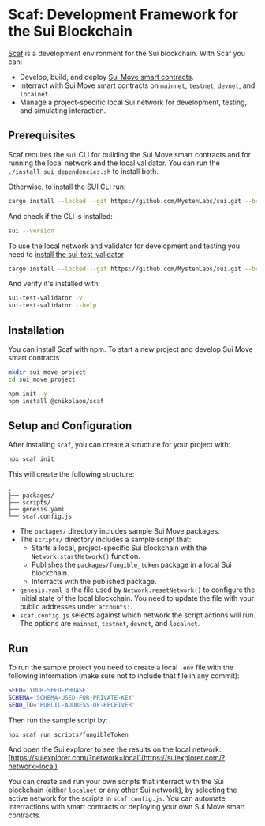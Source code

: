 # Scaf: Development Framework for the Sui Blockchain

[Scaf](https://www.scafsui.com) is a development environment for the Sui
blockchain. With Scaf you can:
- Develop, build, and deploy [Sui Move smart contracts](https://docs.sui.io/build/move).
- Interract with Sui Move smart contracts on `mainnet`, `testnet`, `devnet`,
    and `localnet`.
- Manage a project-specific local Sui network for development, testing, and
    simulating interaction.

## Prerequisites

Scaf requires the `sui` CLI for building the Sui Move smart contracts and for
running the local network and the local validator.
You can run the `./install_sui_dependencies.sh` to install both.

Otherwise, to [install the SUI CLI](https://docs.sui.io/build/install) run:

```bash
cargo install --locked --git https://github.com/MystenLabs/sui.git --branch releases/sui-v${VERSION}-release sui
```

And check if the CLI is installed:

```bash
sui --version
```

To use the local network and validator for development and testing you need to [install the sui-test-validator](https://docs.sui.io/guides/developer/getting-started/local-network)

```bash
cargo install --locked --git https://github.com/MystenLabs/sui.git --branch releases/sui-v${VERSION}-release sui-test-validator
```

And verify it's installed with:

```bash
sui-test-validator -V
sui-test-validator --help
```

## Installation

You can install Scaf with npm. To start a new project and develop Sui Move smart
contracts

```bash
mkdir sui_move_project
cd sui_move_project

npm init -y
npm install @cnikolaou/scaf
```

## Setup and Configuration

After installing `scaf`, you can create a structure for your project with:

```bash
npx scaf init
```

This will create the following structure:

```
.
├── packages/
├── scripts/
├── genesis.yaml
└── scaf.config.js
```

- The `packages/` directory includes sample Sui Move packages.
- The `scripts/` directory includes a sample script that:
    - Starts a local, project-specific Sui blockchain with the `Network.startNetwork()` function.
    - Publishes the `packages/fungible_token` package in a local Sui blockchain.
    - Interracts with the published package.
- `genesis.yaml` is the file used by `Network.resetNetwork()` to configure the initial state
of the local blockchain. You need to update the file with your public addresses under `accounts:`.
- `scaf.config.js` selects against which network the script actions will run. The options are
`mainnet`, `testnet`, `devnet`, and `localnet`.

## Run

To run the sample project you need to create a local `.env` file with the following information
(make sure not to include that file in any commit):

```bash
SEED='YOUR-SEED-PHRASE'
SCHEMA='SCHEMA-USED-FOR-PRIVATE-KEY'
SEND_TO='PUBLIC-ADDRESS-OF-RECEIVER'
```

Then run the sample script by:

```bash
npx scaf run scripts/fungibleToken
```

And open the Sui explorer to see the results on the local network:
[https://suiexplorer.com/?network=local](https://suiexplorer.com/?network=local)

You can create and run your own scripts that interract with the Sui blockchain (either
`localnet` or any other Sui network), by selecting the active network for the scripts
in `scaf.config.js`. You can automate interractions with smart contracts or deploying
your own Sui Move smart contracts.
